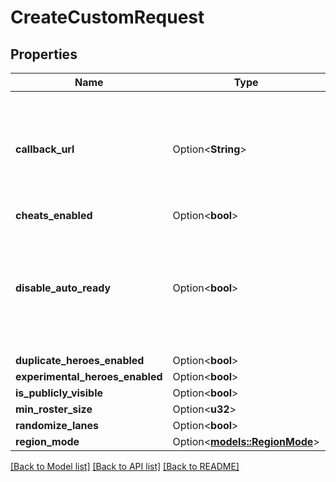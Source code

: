# CreateCustomRequest

## Properties

Name | Type | Description | Notes
------------ | ------------- | ------------- | -------------
**callback_url** | Option<**String**> | If a callback url is provided, we will send a POST request to this url when the match starts. | [optional]
**cheats_enabled** | Option<**bool**> |  | [optional]
**disable_auto_ready** | Option<**bool**> | If auto-ready is disabled, the bot will not automatically ready up. You need to call the `ready` endpoint to ready up. | [optional]
**duplicate_heroes_enabled** | Option<**bool**> |  | [optional]
**experimental_heroes_enabled** | Option<**bool**> |  | [optional]
**is_publicly_visible** | Option<**bool**> |  | [optional]
**min_roster_size** | Option<**u32**> |  | [optional]
**randomize_lanes** | Option<**bool**> |  | [optional]
**region_mode** | Option<[**models::RegionMode**](RegionMode.md)> |  | [optional]

[[Back to Model list]](../README.md#documentation-for-models) [[Back to API list]](../README.md#documentation-for-api-endpoints) [[Back to README]](../README.md)


